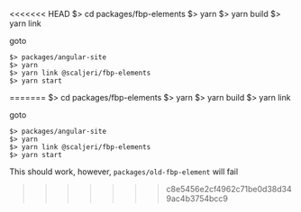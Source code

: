<<<<<<< HEAD
    $> cd packages/fbp-elements
    $> yarn 
    $> yarn build
    $> yarn link

goto

    $> packages/angular-site
    $> yarn
    $> yarn link @scaljeri/fbp-elements
    $> yarn start
=======
    $> cd packages/fbp-elements
    $> yarn 
    $> yarn build
    $> yarn link

goto

    $> packages/angular-site
    $> yarn
    $> yarn link @scaljeri/fbp-elements
    $> yarn start

This should work, however, `packages/old-fbp-element` will fail
>>>>>>> c8e5456e2cf4962c71be0d38d349ac4b3754bcc9
